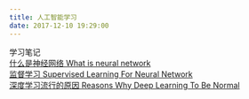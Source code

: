 ```yaml
---
title: 人工智能学习
date: 2017-12-10 19:29:00
---
```


<script type="text/javascript" src="../scripts/loadListCss.js" defer="defer"></script>

<div class="container 2017">
  <div class="header"><i class="icon-bookmark"></i>学习笔记</div>
  <div class="content">
    <div class="link-item">
      <a href="posts/what_is_neural_network.html" target="_blank">
        <span class="title">什么是神经网络</span>
        <span class="des">What is neural network</span>
      </a>
    </div>
    <div class="link-item">
      <a href="posts/supervised-learning-for-neural-network.html" target="_blank">
        <span class="title">监督学习</span>
        <span class="des">Supervised Learning For Neural Network</span>
      </a>
    </div>
    <div class="link-item">
      <a href="posts/reasons_why_deep_learning_to_be_normal.html" target="_blank">
        <span class="title">深度学习流行的原因</span>
        <span class="des">Reasons Why Deep Learning To Be Normal</span>
      </a>
    </div>
  </div>
</div>
